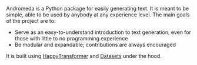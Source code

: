 Andromeda is a Python package for easily generating text. It is meant to be simple, able to be used by anybody at any experience level. The main goals of the project are to:

-   Serve as an easy-to-understand introduction to text generation, even for those with little to no programming experience
-   Be modular and expandable; contributions are always encouraged

It is built using [HappyTransformer](https://www.happytransformer.com) and [Datasets](https://huggingface.co/docs/datasets/index) under the hood.
